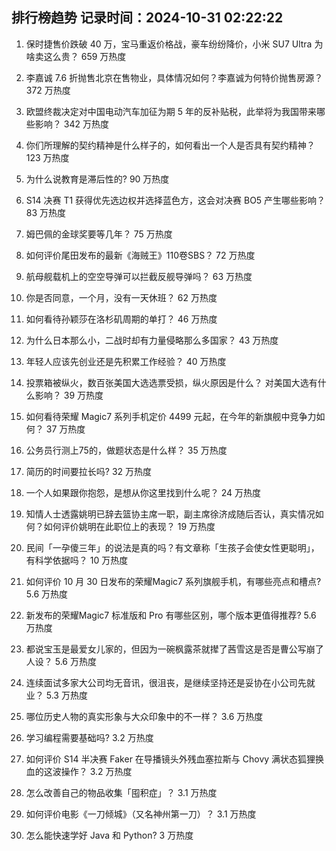 
## 排行榜趋势 记录时间：2024-10-31 02:22:22
  
  1. 保时捷售价跌破 40 万，宝马重返价格战，豪车纷纷降价，小米 SU7 Ultra 为啥卖这么贵？ 659 万热度
    
  2. 李嘉诚 7.6 折抛售北京在售物业，具体情况如何？李嘉诚为何特价抛售房源？ 372 万热度
    
  3. 欧盟终裁决定对中国电动汽车加征为期 5 年的反补贴税，此举将为我国带来哪些影响？ 342 万热度
    
  4. 你们所理解的契约精神是什么样子的，如何看出一个人是否具有契约精神？ 123 万热度
    
  5. 为什么说教育是滞后性的? 90 万热度
    
  6. S14 决赛 T1 获得优先选边权并选择蓝色方，这会对决赛 BO5 产生哪些影响？ 83 万热度
    
  7. 姆巴佩的金球奖要等几年？ 75 万热度
    
  8. 如何评价尾田发布的最新《海贼王》110卷SBS？ 72 万热度
    
  9. 航母舰载机上的空空导弹可以拦截反舰导弹吗？ 63 万热度
    
  10. 你是否同意，一个月，没有一天休班？ 62 万热度
    
  11. 如何看待孙颖莎在洛杉矶周期的单打？ 46 万热度
    
  12. 为什么日本那么小，二战时却有力量侵略那么多国家？ 43 万热度
    
  13. 年轻人应该先创业还是先积累工作经验？ 40 万热度
    
  14. 投票箱被纵火，数百张美国大选选票受损，纵火原因是什么？ 对美国大选有什么影响？ 39 万热度
    
  15. 如何看待荣耀 Magic7 系列手机定价 4499 元起，在今年的新旗舰中竞争力如何？ 37 万热度
    
  16. 公务员行测上75的，做题状态是什么样？ 35 万热度
    
  17. 简历的时间要拉长吗? 32 万热度
    
  18. 一个人如果跟你抱怨，是想从你这里找到什么呢？ 24 万热度
    
  19. 知情人士透露姚明已辞去篮协主席一职，副主席徐济成随后否认，真实情况如何？如何评价姚明在此职位上的表现？ 19 万热度
    
  20. 民间「一孕傻三年」的说法是真的吗？有文章称「生孩子会使女性更聪明」，有科学依据吗？ 10 万热度
    
  21. 如何评价 10 月 30 日发布的荣耀Magic7 系列旗舰手机，有哪些亮点和槽点? 5.6 万热度
    
  22. 新发布的荣耀Magic7 标准版和 Pro 有哪些区别，哪个版本更值得推荐? 5.6 万热度
    
  23. 都说宝玉是最爱女儿家的，但因为一碗枫露茶就撵了茜雪这是否是曹公写崩了人设？ 5.6 万热度
    
  24. 连续面试多家大公司均无音讯，很沮丧，是继续坚持还是妥协在小公司先就业？ 5.3 万热度
    
  25. 哪位历史人物的真实形象与大众印象中的不一样？ 3.6 万热度
    
  26. 学习编程需要基础吗? 3.2 万热度
    
  27. 如何评价 S14 半决赛 Faker 在导播镜头外残血塞拉斯与 Chovy 满状态狐狸换血的这波操作？ 3.2 万热度
    
  28. 怎么改善自己的物品收集「囤积症」？ 3.1 万热度
    
  29. 如何评价电影《一刀倾城》（又名神州第一刀）？ 3.1 万热度
    
  30. 怎么能快速学好 Java 和 Python? 3 万热度
    